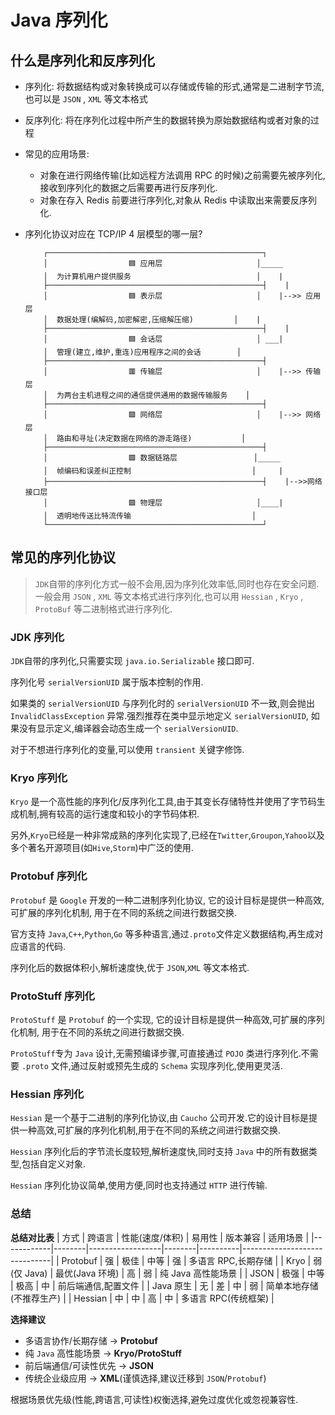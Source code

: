 # Java 序列化

## 什么是序列化和反序列化

- 序列化: 将数据结构或对象转换成可以存储或传输的形式,通常是二进制字节流,也可以是 `JSON` , `XML` 等文本格式
- 反序列化: 将在序列化过程中所产生的数据转换为原始数据结构或者对象的过程

- 常见的应用场景:

  - 对象在进行网络传输(比如远程方法调用 RPC 的时候)之前需要先被序列化,接收到序列化的数据之后需要再进行反序列化.
  - 对象在存入 Redis 前要进行序列化,对象从 Redis 中读取出来需要反序列化.

- 序列化协议对应在 TCP/IP 4 层模型的哪一层?
  ```
      ┌────────────────────────────────────────────────┐
      │                  🟦 应用层                     │_____
      │  为计算机用户提供服务                            │    |
      ├────────────────────────────────────────────────┤    |
      │                  🟦 表示层                     │    |-->> 应用层
      │  数据处理(编解码,加密解密,压缩解压缩)         │    |
      ├────────────────────────────────────────────────┤    |
      │                  🟦 会话层                     │ ___|
      │  管理(建立,维护,重连)应用程序之间的会话        │
      ├────────────────────────────────────────────────┤
      │                  🟥 传输层                     │    |-->> 传输层
      │  为两台主机进程之间的通信提供通用的数据传输服务    │
      ├────────────────────────────────────────────────┤
      │                  🟪 网络层                     │    |-->> 网络层
      │  路由和寻址(决定数据在网络的游走路径)           │
      ├────────────────────────────────────────────────┤
      │                  🟩 数据链路层                 │_____
      │  帧编码和误差纠正控制                           │     |
      ├────────────────────────────────────────────────┤    |-->>网络接口层
      │                  🟩 物理层                     │____|
      │  透明地传送比特流传输                           │
      └────────────────────────────────────────────────┘
  ```

## 常见的序列化协议

> `JDK`自带的序列化方式一般不会用,因为序列化效率低,同时也存在安全问题.
> 一般会用 `JSON` , `XML` 等文本格式进行序列化,也可以用 `Hessian` , `Kryo` , `ProtoBuf` 等二进制格式进行序列化.

### JDK 序列化

`JDK`自带的序列化,只需要实现 `java.io.Serializable` 接口即可.

序列化号 `serialVersionUID` 属于版本控制的作用.

如果类的 `serialVersionUID` 与序列化时的 `serialVersionUID` 不一致,则会抛出 `InvalidClassException` 异常.强烈推荐在类中显示地定义 `serialVersionUID`, 如果没有显示定义,编译器会动态生成一个 `serialVersionUID`.

对于不想进行序列化的变量,可以使用 `transient` 关键字修饰.

### Kryo 序列化

`Kryo` 是一个高性能的序列化/反序列化工具,由于其变长存储特性并使用了字节码生成机制,拥有较高的运行速度和较小的字节码体积.

另外,`Kryo`已经是一种非常成熟的序列化实现了,已经在`Twitter`,`Groupon`,`Yahoo`以及多个著名开源项目(如`Hive`,`Storm`)中广泛的使用.

### Protobuf 序列化

`Protobuf` 是 `Google` 开发的一种二进制序列化协议, 它的设计目标是提供一种高效,可扩展的序列化机制, 用于在不同的系统之间进行数据交换.

官方支持 `Java`,`C++`,`Python`,`Go` 等多种语言,通过`.proto`文件定义数据结构,再生成对应语言的代码.

序列化后的数据体积小,解析速度快,优于 `JSON`,`XML` 等文本格式.

### ProtoStuff 序列化

`ProtoStuff` 是 `Protobuf` 的一个实现, 它的设计目标是提供一种高效,可扩展的序列化机制, 用于在不同的系统之间进行数据交换.

`ProtoStuff`专为 `Java` 设计,无需预编译步骤,可直接通过 `POJO` 类进行序列化.不需要 `.proto` 文件,通过反射或预先生成的 `Schema` 实现序列化,使用更灵活.

### Hessian 序列化

`Hessian` 是一个基于二进制的序列化协议,由 `Caucho` 公司开发.它的设计目标是提供一种高效,可扩展的序列化机制,用于在不同的系统之间进行数据交换.

`Hessian` 序列化后的字节流长度较短,解析速度快,同时支持 `Java` 中的所有数据类型,包括自定义对象.

`Hessian` 序列化协议简单,使用方便,同时也支持通过 `HTTP` 进行传输.

### 总结

**总结对比表**
| 方式 | 跨语言 | 性能(速度/体积) | 易用性 | 版本兼容 | 适用场景 |
|------------|--------|------------------|--------|----------|------------------------------|
| Protobuf | 强 | 极佳 | 中等 | 强 | 多语言 RPC,长期存储 |
| Kryo | 弱(仅 Java) | 最优(Java 环境) | 高 | 弱 | 纯 Java 高性能场景 |
| JSON | 极强 | 中等 | 极高 | 中 | 前后端通信,配置文件 |
| Java 原生 | 无 | 差 | 中 | 弱 | 简单本地存储(不推荐生产) |
| Hessian | 中 | 中 | 高 | 中 | 多语言 RPC(传统框架) |

**选择建议**

- 多语言协作/长期存储 → **Protobuf**
- 纯 `Java` 高性能场景 → **Kryo/ProtoStuff**
- 前后端通信/可读性优先 → **JSON**
- 传统企业级应用 → **XML**(谨慎选择,建议迁移到 `JSON`/`Protobuf`)

根据场景优先级(性能,跨语言,可读性)权衡选择,避免过度优化或忽视兼容性.
